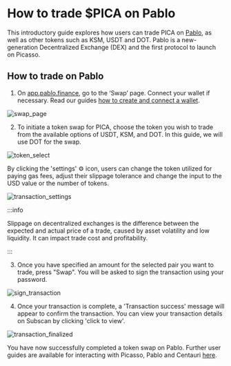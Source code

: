 # How to trade $PICA on Pablo

This introductory guide explores how users can trade PICA on [Pablo](https://www.pablo.finance/), as well as other tokens such as KSM, USDT and DOT. Pablo is a new-generation Decentralized Exchange (DEX) and the first protocol to launch on Picasso. 

## How to trade on Pablo

1. On [app.pablo.finance], go to the ‘Swap’ page. Connect your wallet if necessary. Read our guides [how to create and connect a wallet].

[app.pablo.finance]: https://app.pablo.finance/
[how to create and connect a wallet]: https://docs.composable.finance/accounts-wallets

![swap_page](./images-how-to-trade/swap-page.png)

2. To initiate a token swap for PICA, choose the token you wish to trade from the available options of USDT, KSM, and DOT. In this guide, we will use DOT for the swap. 

![token_select](./images-how-to-trade/token-select.png)

By clicking the 'settings' ⚙️ icon, users can change the token utilized for paying gas fees, adjust their slippage tolerance and change the input to the USD value or the number of tokens.

![transaction_settings](./images-how-to-trade/transaction-settings.png)

:::info

Slippage on decentralized exchanges is the difference between the expected and actual price of a trade, caused by asset volatility and low liquidity. It can impact trade cost and profitability.

:::

3. Once you have specified an amount for the selected pair you want to trade, press "Swap". You will be asked to sign the transaction using your password.


![sign_transaction](./images-how-to-trade/sign-transaction.png)

4. Once your transaction is complete, a 'Transaction success' message will appear to confirm the transaction. You can view your transaction details on Subscan by clicking 'click to view'.

![transaction_finalized](./images-how-to-trade/transaction-finalized.png)

You have now successfully completed a token swap on Pablo. Further user guides are available for interacting with Picasso, Pablo and Centauri [here](../user-guides/).
